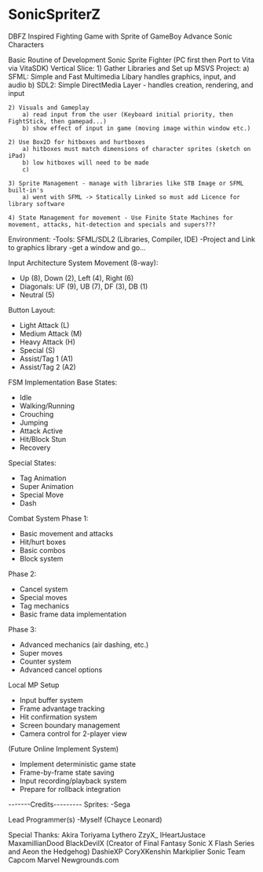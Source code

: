 # SonicSpriterZ
 DBFZ Inspired Fighting Game with Sprite of GameBoy Advance Sonic Characters

Basic Routine of Development
Sonic Sprite Fighter (PC first then Port to Vita via VitaSDK)
Vertical Slice:
	1) Gather Libraries and Set up MSVS Project:
	 	a) SFML: Simple and Fast Multimedia Libary handles graphics, input, and audio
		b) SDL2: Simple DirectMedia Layer - handles creation, rendering, and input

	2) Visuals and Gameplay
		a) read input from the user (Keyboard initial priority, then FightStick, then gamepad...)
		b) show effect of input in game (moving image within window etc.)
		
	2) Use Box2D for hitboxes and hurtboxes
		a) hitboxes must match dimensions of character sprites (sketch on iPad)
		b) low hitboxes will need to be made
		c)
	
	3) Sprite Management - manage with libraries like STB Image or SFML built-in's
		a) went with SFML -> Statically Linked so must add Licence for library software
	
	4) State Management for movement - Use Finite State Machines for movement, attacks, hit-detection and specials and supers???

Environment:
-Tools: SFML/SDL2 (Libraries, Compiler, IDE)
-Project and Link to graphics library
-get a window and go...

Input Architecture System
Movement (8-way):
- Up (8), Down (2), Left (4), Right (6)
- Diagonals: UF (9), UB (7), DF (3), DB (1)
- Neutral (5)

Button Layout:
- Light Attack (L)
- Medium Attack (M)
- Heavy Attack (H)
- Special (S)
- Assist/Tag 1 (A1)
- Assist/Tag 2 (A2)

FSM Implementation
Base States:
- Idle
- Walking/Running
- Crouching
- Jumping
- Attack Active
- Hit/Block Stun
- Recovery

Special States:
- Tag Animation
- Super Animation
- Special Move
- Dash

Combat System
Phase 1:
- Basic movement and attacks
- Hit/hurt boxes
- Basic combos
- Block system

Phase 2:
- Cancel system
- Special moves
- Tag mechanics
- Basic frame data implementation

Phase 3:
- Advanced mechanics (air dashing, etc.)
- Super moves
- Counter system
- Advanced cancel options

Local MP Setup
- Input buffer system
- Frame advantage tracking
- Hit confirmation system
- Screen boundary management
- Camera control for 2-player view

(Future Online Implement System)
- Implement deterministic game state
- Frame-by-frame state saving
- Input recording/playback system
- Prepare for rollback integration

-------Credits---------
Sprites:
-Sega

Lead Programmer(s)
-Myself (Chayce Leonard)

Special Thanks:
Akira Toriyama
Lythero
ZzyX_
IHeartJustace
MaxamillianDood
BlackDevilX (Creator of Final Fantasy Sonic X Flash Series and Aeon the Hedgehog)
DashieXP
CoryXKenshin
Markiplier
Sonic Team
Capcom
Marvel
Newgrounds.com

